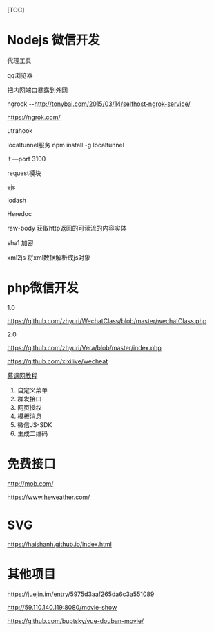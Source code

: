 [TOC]



# Nodejs 微信开发

代理工具

qq浏览器  

把内网端口暴露到外网

ngrock --http://tonybai.com/2015/03/14/selfhost-ngrok-service/

https://ngrok.com/

utrahook





localtunnel服务  npm install -g localtunnel  

lt —port 3100



request模块

ejs

lodash

Heredoc

raw-body  获取http返回的可读流的内容实体

sha1 加密

xml2js  将xml数据解析成js对象





# php微信开发

1.0

https://github.com/zhyuri/WechatClass/blob/master/wechatClass.php

2.0

https://github.com/zhyuri/Vera/blob/master/index.php



https://github.com/xixilive/wecheat

[慕课网教程](https://www.imooc.com/course/programdetail/pid/53)

1. 自定义菜单
2. 群发接口
3. 网页授权
4. 模板消息
5. 微信JS-SDK
6. 生成二维码





# 免费接口

http://mob.com/

https://www.heweather.com/



# SVG

https://haishanh.github.io/index.html



# 其他项目

https://juejin.im/entry/5975d3aaf265da6c3a551089

http://59.110.140.119:8080/movie-show

https://github.com/buptsky/vue-douban-movie/

